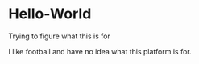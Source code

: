 # Hello-World
Trying to figure what this is for

I like football and have no idea what this platform is for.
